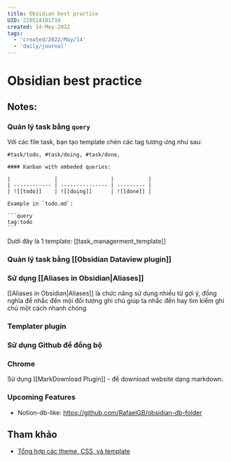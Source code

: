 ```yaml
---
title: Obsidian best practice
UID: 220514101719
created: 14-May-2022
tags:
  - 'created/2022/May/14'
  - 'daily/journal'
---
```

# Obsidian best practice

## Notes:

### Quản lý task bằng `query`

Với các file task, bạn tạo template chèn các tag tương ứng như sau:
```
#task/todo, #task/doing, #task/done,  
```

```
#### Kanban with embeded queries:

|              |                 |           |
| ------------ | --------------- | --------- |
| ![[todo]]    | ![[doing]]      | ![[done]] |

Example in `todo.md`:

​```query
tag:todo
​```
```

Dưới đây là 1 template: [[task_managerment_template]]



### Quản lý task bằng [[Obsidian Dataview plugin]]
### Sử dụng [[Aliases in Obsidian|Aliases]]
[[Aliases in Obsidian|Aliases]] là chức năng sử dụng nhiều từ gợi ý, đồng nghĩa để nhắc đến mội đối tượng ghi chú giúp ta nhắc đến hay tìm kiếm ghi chú một cách nhanh chóng

### Templater plugin
### Sử dụng Github để đồng bộ

### Chrome
Sử dụng [[MarkDownload Plugin]] -  để download website dạng markdown.

### Upcoming Features
- Notion-db-like: https://github.com/RafaelGB/obsidian-db-folder

## Tham khảo
- [Tổng hợp các theme, CSS, và template](https://github.com/kmaasrud/awesome-obsidian)